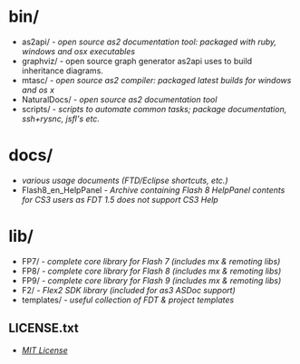 # bin/ #
  * as2api/ - _open source as2 documentation tool: packaged with ruby, windows and osx executables_
  * graphviz/ - open source graph generator as2api uses to build inheritance diagrams.
  * mtasc/ - _open source as2 compiler: packaged latest builds for windows and os x_
  * NaturalDocs/ - _open source as2 documentation tool_
  * scripts/ - _scripts to automate common tasks; package documentation, ssh+rysnc, jsfl's etc._


# docs/ #
  * _various usage documents (FTD/Eclipse shortcuts, etc.)_
  * Flash8\_en\_HelpPanel - _Archive containing Flash 8 HelpPanel contents for CS3 users as FDT 1.5 does not support CS3 Help_


# lib/ #
  * FP7/ - _complete core library for Flash 7 (includes mx & remoting libs)_
  * FP8/ - _complete core library for Flash 8 (includes mx & remoting libs)_
  * FP9/ - _complete core library for Flash 9 (includes mx & remoting libs)_
  * F2/ - _Flex2 SDK library (included for as3 ASDoc support)_
  * templates/ - _useful collection of FDT & project templates_


## LICENSE.txt ##
  * _[MIT License](http://code.google.com/p/fdtkit/wiki/License)_

















